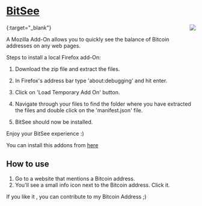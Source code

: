# [BitSee](https://addons.mozilla.org/en-US/firefox/addon/bitsee1/)
[<img align="right" src="https://addons.cdn.mozilla.net/static/img/addons-buttons/AMO-button_1.png">](https://addons.mozilla.org/firefox/addon/bitsee1){:target="_blank"}

A Mozilla Add-On allows you to quickly see the balance of Bitcoin addresses on any web pages.



Steps to install a local Firefox add-On:

1. Download the zip file and extract the files.

2. In Firefox's address bar type 'about:debugging' and hit enter.

3. Click on 'Load Temporary Add On' button.


4. Navigate through your files to find the folder where you have extracted the files and double click on the 'manifest.json' file.


5. BitSee should now be installed.

Enjoy your BitSee experience :)


You can install this addons from [here](https://addons.mozilla.org/en-US/firefox/addon/bitsee1/)

How to use
----------

1. Go to a website that mentions a Bitcoin address.
2. You'll see a small info icon next to the Bitcoin address. Click it.


If you like it , you can contribute to my Bitcoin Address ;)


